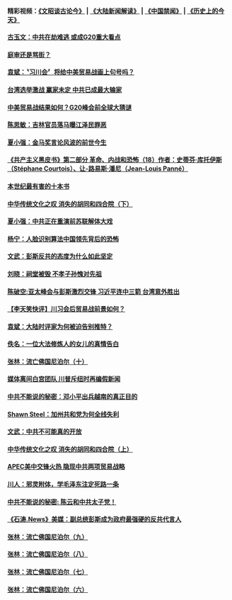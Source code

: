 #### 精彩视频：[《文昭谈古论今》](https://github.com/gfw-breaker/wenzhao/blob/master/README.md?t=11221238) | [《大陆新闻解读》](https://github.com/gfw-breaker/ntdtv-comedy/blob/master/README.md?t=11221238) | [《中国禁闻》](https://github.com/gfw-breaker/ntdtv-news/blob/master/README.md?t=11221238) | [《历史上的今天》](https://github.com/gfw-breaker/today-in-history/blob/master/README.md?t=11221238) 


#### [古玉文：中共在劫难逃 或成G20重大看点](../pages/news207/a1400350.md?t=11221238) 

#### [庭审还是骂街？](../pages/news207/a1400270.md?t=11221238) 

#### [袁斌：〝习川会〞将给中美贸易战画上句号吗？](../pages/news207/a1400269.md?t=11221238) 

#### [台湾选举激战 赢家未定 中共已成最大输家](../pages/news207/a1400268.md?t=11221238) 

#### [中美贸易战结果如何？G20峰会前全球大猜谜](../pages/news207/a1400267.md?t=11221238) 

#### [陈思敏：吉林官员落马曝江泽民罪恶](../pages/news207/a1400266.md?t=11221238) 

#### [夏小强：金马奖言论风波的前世今生](../pages/news207/a1400265.md?t=11221238) 

#### [《共产主义黑皮书》第二部分 革命、内战和恐怖（18）作者：史蒂芬‧库托伊斯（Stéphane Courtois）、让-路易斯‧潘尼（Jean-Louis Panné）](../pages/news207/a1400264.md?t=11221238) 

#### [本世纪最有害的十本书](../pages/news207/a1400247.md?t=11221238) 


#### [中华传统文化之叹 消失的胡同和四合院（下）](../pages/news207/a1400199.md?t=11221238) 

#### [夏小强：中共正在重演前苏联解体大戏](../pages/news207/a1400192.md?t=11221238) 

#### [杨宁：人脸识别算法中国领先背后的恐怖](../pages/news207/a1400169.md?t=11221238) 

#### [文武：彭斯反共的态度为什么如此坚定](../pages/news207/a1400167.md?t=11221238) 

#### [刘晓：祠堂被毁 不孝子孙愧对先祖](../pages/news207/a1400166.md?t=11221238) 

#### [陈破空:亚太峰会与彭斯激烈交锋 习近平连中三箭 台湾意外胜出](../pages/news207/a1400094.md?t=11221238) 

#### [【李天笑快评】川习会后贸易战前景如何？](../pages/news207/a1400006.md?t=11221238) 

#### [袁斌：大陆时评家为何被迫告别推特？](../pages/news207/a1400029.md?t=11221238) 

#### [佚名：一位大法修炼人的女儿的真情告白](../pages/news207/a1400028.md?t=11221238) 

#### [张林：流亡佛国尼泊尔（十）](../pages/news207/a1400027.md?t=11221238) 

#### [媒体离间白宫团队 川普斥纽时再编假新闻](../pages/news207/a1400024.md?t=11221238) 

#### [中共不能说的秘密：邓小平出兵越南的真正目的](../pages/news207/a1399906.md?t=11221238) 

#### [Shawn Steel：加州共和党为何全线失利](../pages/news207/a1399892.md?t=11221238) 

#### [文武：中共不可能真的开放](../pages/news207/a1399891.md?t=11221238) 

#### [中华传统文化之叹 消失的胡同和四合院（上）](../pages/news207/a1399890.md?t=11221238) 

#### [APEC美中交锋火热 隐现中共两项贸易战略](../pages/news207/a1399889.md?t=11221238) 

#### [川人：邪灵附体，学毛泽东注定死路一条](../pages/news207/a1399888.md?t=11221238) 

#### [中共不能说的秘密: 陈云和中共太子党！](../pages/news207/a1399747.md?t=11221238) 

#### [《石涛.News》美媒：副总统彭斯成为政府最强硬的反共代言人](../pages/news207/a1399809.md?t=11221238) 


#### [张林：流亡佛国尼泊尔（九）](../pages/news207/a1399718.md?t=11221238) 

#### [张林：流亡佛国尼泊尔（八）](../pages/news207/a1399710.md?t=11221238) 

#### [张林：流亡佛国尼泊尔（七）](../pages/news207/a1399712.md?t=11221238) 

#### [张林：流亡佛国尼泊尔（六）](../pages/news207/a1399707.md?t=11221238) 


